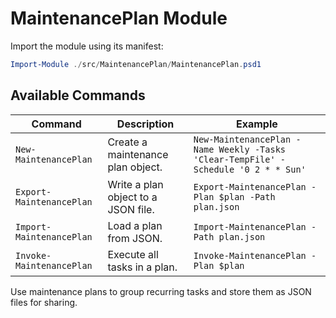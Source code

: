 # MaintenancePlan Module

Import the module using its manifest:

```powershell
Import-Module ./src/MaintenancePlan/MaintenancePlan.psd1
```

## Available Commands

| Command | Description | Example |
|---------|-------------|---------|
| `New-MaintenancePlan` | Create a maintenance plan object. | `New-MaintenancePlan -Name Weekly -Tasks 'Clear-TempFile' -Schedule '0 2 * * Sun'` |
| `Export-MaintenancePlan` | Write a plan object to a JSON file. | `Export-MaintenancePlan -Plan $plan -Path plan.json` |
| `Import-MaintenancePlan` | Load a plan from JSON. | `Import-MaintenancePlan -Path plan.json` |
| `Invoke-MaintenancePlan` | Execute all tasks in a plan. | `Invoke-MaintenancePlan -Plan $plan` |

Use maintenance plans to group recurring tasks and store them as JSON files for sharing.
